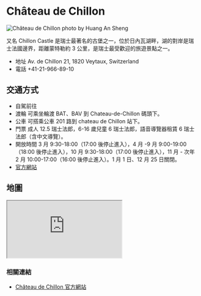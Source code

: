 # Château de Chillon

![Château de Chillon photo by Huang An Sheng](https://i.imgur.com/9fQOK1j.jpg)

又名 Chillon Castle 是瑞士最著名的古堡之一，位於日內瓦湖畔，湖的對岸是瑞士法國邊界，距離蒙特勒約 3 公里，是瑞士最受歡迎的旅遊景點之一。

- 地址 Av. de Chillon 21, 1820 Veytaux, Switzerland
- 電話 +41-21-966-89-10

## 交通方式

- 自駕前往
- 渡輪 可乘坐輪渡 BAT、BAV 到 Chateau-de-Chillon 碼頭下。
- 公車 可搭乘公車 201 路到 chateau de Chillon 站下。
- 門票 成人 12.5 瑞士法郎，6-16 歲兒童 6 瑞士法郎，語音導覽器租賃 6 瑞士法郎（含中文導覽）。
- 開放時間 3 月 9:30-18:00（17:00 後停止進入），4 月 -9 月 9:00-19:00（18:00 後停止進入），10 月 9:30-18:00（17:00 後停止進入），11 月 - 次年 2 月 10:00-17:00（16:00 後停止進入）。1 月 1 日、12 月 25 日關閉。
- [官方網站](http://www.chillon.ch/en/castle)

## 地圖

<iframe src="https://www.google.com/maps/embed?pb=!1m18!1m12!1m3!1d2750.7396810716314!2d6.924917476096696!3d46.4142167695536!2m3!1f0!2f0!3f0!3m2!1i1024!2i768!4f13.1!3m3!1m2!1s0x478e9a5baedd65c3%3A0x22994259155c8307!2sChillon%20Castle!5e0!3m2!1sen!2stw!4v1690740394704!5m2!1sen!2stw" loading="lazy" referrerpolicy="no-referrer-when-downgrade"></iframe>

### 相關連結

- [Château de Chillon 官方網站](http://www.chillon.ch/en/castle)
